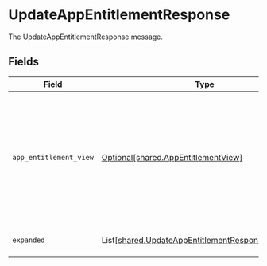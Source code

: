 # UpdateAppEntitlementResponse

The UpdateAppEntitlementResponse message.


## Fields

| Field                                                                                                                    | Type                                                                                                                     | Required                                                                                                                 | Description                                                                                                              |
| ------------------------------------------------------------------------------------------------------------------------ | ------------------------------------------------------------------------------------------------------------------------ | ------------------------------------------------------------------------------------------------------------------------ | ------------------------------------------------------------------------------------------------------------------------ |
| `app_entitlement_view`                                                                                                   | [Optional[shared.AppEntitlementView]](../../models/shared/appentitlementview.md)                                         | :heavy_minus_sign:                                                                                                       | The app entitlement view contains the serialized app entitlement and paths to objects referenced by the app entitlement. |
| `expanded`                                                                                                               | List[[shared.UpdateAppEntitlementResponseExpanded](../../models/shared/updateappentitlementresponseexpanded.md)]         | :heavy_minus_sign:                                                                                                       | List of related objects                                                                                                  |
